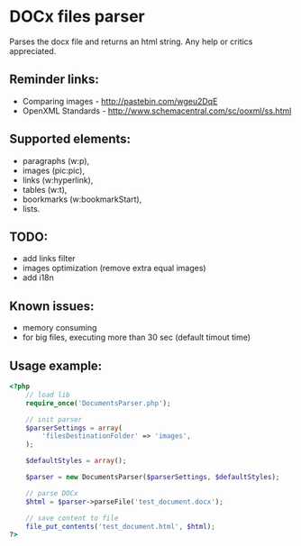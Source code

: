 DOCx files parser
========

Parses the docx file and returns an html string. Any help or critics appreciated.

Reminder links:
--------------------
* Comparing images - http://pastebin.com/wgeu2DqE
* OpenXML Standards - http://www.schemacentral.com/sc/ooxml/ss.html

Supported elements:
--------------------
* paragraphs (w:p),
* images (pic:pic),
* links (w:hyperlink),
* tables (w:t),
* boorkmarks (w:bookmarkStart),
* lists.

TODO:
--------------------
* add links filter
* images optimization (remove extra equal images)
* add i18n

Known issues:
--------------------
* memory consuming
* for big files, executing more than 30 sec (default timout time)

Usage example:
--------------------

```php
<?php
    // load lib
	require_once('DocumentsParser.php');

	// init parser
	$parserSettings = array(
		'filesDestinationFolder' => 'images',
	);

	$defaultStyles = array();

	$parser = new DocumentsParser($parserSettings, $defaultStyles);

	// parse DOCx
	$html = $parser->parseFile('test_document.docx');

	// save content to file
	file_put_contents('test_document.html', $html);
?>
```
